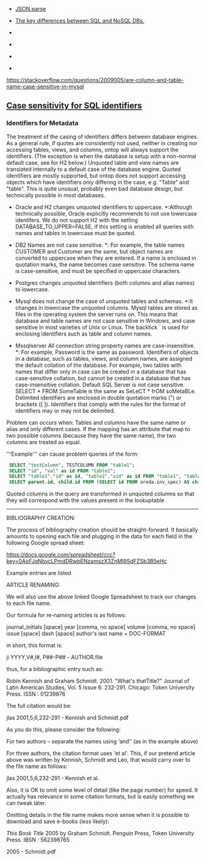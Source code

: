 
* [JSON.parse](https://www.w3schools.com/js/js_json_parse.asp)

* [The key differences between SQL and NoSQL DBs.](http://www.monitis.com/blog/cc-in-review-the-key-differences-between-sql-and-nosql-dbs/)
* []()
* []()
* []()
* []()

https://stackoverflow.com/questions/2009005/are-column-and-table-name-case-sensitive-in-mysql

## [Case sensitivity for SQL identifiers](https://github.com/ontop/ontop/wiki/Case-sensitivity-for-SQL-identifiers/_edit)


### Identifiers for Metadata

The treatment of the casing of identifiers differs between database engines. As a general rule, if quotes are consistently not used, neither in creating nor accessing tables, views, and columns, ontop will always support the identifiers. (The exception is when the database is setup with a non-normal default case, see for H2 below.) Unquoted table and view names are translated internally to a default case of the database engine. Quoted identifiers are mostly supported, but ontop does not support accessing objects which have identifiers only differing in the case, e.g. "Table" and "table". This is quite unusual, probably even bad database design, but technically possible in most databases.

* Oracle and H2 changes unquoted identifiers to uppercase. 
*:Although technically possible, Oracle explicitly recommends to not use lowercase identifers. We do not support H2 with the setting DATABASE_TO_UPPER=FALSE, if this setting is enabled all queries with names and tables in lowercase must be quoted.

* DB2 Names are not case sensitive.
*: For example, the table names CUSTOMER and Customer are the same, but object names are converted to uppercase when they are entered. If a name is enclosed in quotation marks, the name becomes case sensitive. The schema name is case-sensitive, and must be specified in uppercase characters.

* Postgres changes unquoted identifiers (both columns and alias names) to lowercase.

* Mysql does not change the case of unquoted tables and schemas. 
*:It changes in lowercase the unquoted columns. Mysql tables are stored as files in the operating system the server runs on. This means that database and table names are not case sensitive in Windows, and case sensitive in most varieties of Unix or Linux. The backtick ` is used for enclosing identifiers such as table and column names.

* Mssqlserver All connection string property names are case-insensitive.
*: For example, Password is the same as password. Identifiers of objects in a database, such as tables, views, and column names, are assigned the default collation of the database. For example, two tables with names that differ only in case can be created in a database that has case-sensitive collation, but cannot be created in a database that has case-insensitive collation. Default SQL Server is not case sensitive. SELECT * FROM SomeTable is the same as SeLeCT * frOM soMetaBLe. Delimited identifiers are enclosed in double quotation marks (") or brackets ([ ]). Identifiers that comply with the rules for the format of identifiers may or may not be delimited.

Problem can occurs when:
Tables and columns have the same name or alias and only different cases.
If the mapping has an attribute that map to two possible columns (because they have the same name), the two columns are treated as equal.

'''Example''' can cause problem queries of the form:

```sql
 SELECT "testColumn", TESTCOLUMN FROM "table1";
 SELECT "id", "val" as id FROM "table1";
 SELECT "table1"."id" as id, "table2"."sid" as id FROM "table1", "table2";
 SELECT parent.id, child.id FROM (SELECT id FROM oreda.inv_spec) AS child, (SELECT id FROM oreda.inventory) AS parent;
```
Quoted columns in the query are transformed in unquoted columns so that they will correspond with the values present in the lookuptable .

 

 ---
 
 BIBLIOGRAPHY CREATION:

The process of bibliography creation should be straight-forward.  It basically amounts to opening each file and plugging in the data for each field in the following Google spread sheet:

https://docs.google.com/spreadsheet/ccc?key=0AoFJqNbvcLPmdDRwbENzamszX3ZnMl9SdFZSb3B5eHc

Example entries are listed

ARTICLE RENAMING:

We will also use the above linked Google Spreadsheet to track our changes to each file name.

Our formula for re-naming articles is as follows:
 
journal_initials [space] year [comma, no space] volume [comma, no space] issue [space] dash [space] author's last name + DOC-FORMAT

in short, this format is:

ji YYYY,V#,I#, P##-P## - AUTHOR.file

thus, for a bibliographic entry such as: 

Robin Kennish and Graham Schmidt. 2001.  "What's thatTitle?" Journal of Latin American Studies, Vol.  5 Issue 6: 232-291.   Chicago: Token University Press.  ISSN : 01239876
 
The full citation would be:

jlas 2001,5,6,232-291 - Kennish and Schmidt.pdf

As you do this, please consider the following:

For two authors – separate the names using ‘and’’  (as in the example above)

For three authors, the citation format uses 'et al'.  This, if our pretend article above was written by Kennish,  Schmidt and Leo, that would carry over to the file name as follows:

jlas 2001,5,6,232-291 - Kennish et al.

Also, it is OK to omit some level of detail (like the page number) for speed.  It actually has relevance in some citation formats, but is easily something we can tweak later.

Omitting details in the file name makes more sense when it is possible to download and save e-books (less likely):

*This Book Title* 2005  by Graham Schmidt.  Penguin Press, Token University Press.  IBSN : 562398765

2005 - Schmidt.pdf
 
